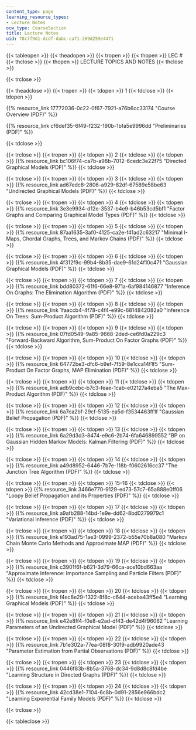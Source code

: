 ```yaml
---
content_type: page
learning_resource_types:
- Lecture Notes
ocw_type: CourseSection
title: Lecture Notes
uid: 78c7f9d1-dcdf-dabc-ca71-269d259e4471
---
```


{{< tableopen >}}
{{< theadopen >}}
{{< tropen >}}
{{< thopen >}}
LEC #
{{< thclose >}}
{{< thopen >}}
LECTURE TOPICS AND NOTES
{{< thclose >}}

{{< trclose >}}

{{< theadclose >}}
{{< tropen >}}
{{< tdopen >}}
1
{{< tdclose >}}
{{< tdopen >}}


{{% resource_link 17772036-0c22-0f67-7921-a76b6cc33174 "Course Overview (PDF)" %}}

{{% resource_link cf6def35-6f49-f232-190b-1bfa5e9996dd "Preliminaries (PDF)" %}}


{{< tdclose >}}

{{< trclose >}}
{{< tropen >}}
{{< tdopen >}}
2
{{< tdclose >}}
{{< tdopen >}}
{{% resource_link bc106f74-ca7b-a98b-7012-6cedc3e22f75 "Directed Graphical Models (PDF)" %}}
{{< tdclose >}}

{{< trclose >}}
{{< tropen >}}
{{< tdopen >}}
3
{{< tdclose >}}
{{< tdopen >}}
{{% resource_link ad67edc8-2806-a929-82df-67589e58be63 "Undirected Graphical Models (PDF)" %}}
{{< tdclose >}}

{{< trclose >}}
{{< tropen >}}
{{< tdopen >}}
4
{{< tdclose >}}
{{< tdopen >}}
{{% resource_link 3e3e9934-d12e-3537-b4e9-b46b53cd5bf1 "Factor Graphs and Comparing Graphical Model Types (PDF)" %}}
{{< tdclose >}}

{{< trclose >}}
{{< tropen >}}
{{< tdopen >}}
5
{{< tdclose >}}
{{< tdopen >}}
{{% resource_link 87aa1635-3af0-4125-ca2e-f41ad2c63217 "Minimal I-Maps, Chordal Graphs, Trees, and Markov Chains (PDF)" %}}
{{< tdclose >}}

{{< trclose >}}
{{< tropen >}}
{{< tdopen >}}
6
{{< tdclose >}}
{{< tdopen >}}
{{% resource_link 4f312f9c-99b4-8b35-dae9-61d24f10c471 "Gaussian Graphical Models (PDF)" %}}
{{< tdclose >}}

{{< trclose >}}
{{< tropen >}}
{{< tdopen >}}
7
{{< tdclose >}}
{{< tdopen >}}
{{% resource_link bdd80372-61f6-66e8-971a-6af984146877 "Inference On Graphs: The Elimination Algorithm (PDF)" %}}
{{< tdclose >}}

{{< trclose >}}
{{< tropen >}}
{{< tdopen >}}
8
{{< tdclose >}}
{{< tdopen >}}
{{% resource_link 1faaccb4-4f78-c4f4-e99c-6814842082a0 "Inference On Trees: Sum-Product Algorithm (PDF)" %}}
{{< tdclose >}}

{{< trclose >}}
{{< tropen >}}
{{< tdopen >}}
9
{{< tdclose >}}
{{< tdopen >}}
{{% resource_link 07fd0549-9a85-9668-2ded-ce6fd0a229c3 "Forward-Backward Algorithm, Sum-Product On Factor Graphs (PDF)" %}}
{{< tdclose >}}

{{< trclose >}}
{{< tropen >}}
{{< tdopen >}}
10
{{< tdclose >}}
{{< tdopen >}}
{{% resource_link 64772be3-dfc6-b9ef-7f59-8e1cca14f1f5 "Sum-Product On Factor Graphs, MAP Elimination (PDF)" %}}
{{< tdclose >}}

{{< trclose >}}
{{< tropen >}}
{{< tdopen >}}
11
{{< tdclose >}}
{{< tdopen >}}
{{% resource_link adb9cebc-b7c3-feae-1cab-e02127a4eba5 "The Max-Product Algorithm (PDF)" %}}
{{< tdclose >}}

{{< trclose >}}
{{< tropen >}}
{{< tdopen >}}
12
{{< tdclose >}}
{{< tdopen >}}
{{% resource_link 6a7ca2bf-29cf-5135-ea5d-f3534463ff1f "Gaussian Belief Propagation (PDF)" %}}
{{< tdclose >}}

{{< trclose >}}
{{< tropen >}}
{{< tdopen >}}
13
{{< tdclose >}}
{{< tdopen >}}
{{% resource_link 6a29d3d3-8474-e9c6-2b74-6fa646899552 "BP on Gaussian Hidden Markov Models: Kalman Filtering (PDF)" %}}
{{< tdclose >}}

{{< trclose >}}
{{< tropen >}}
{{< tdopen >}}
14
{{< tdclose >}}
{{< tdopen >}}
{{% resource_link a49d8952-6446-7b7e-118b-f0602616cc37 "The Junction Tree Algorithm (PDF)" %}}
{{< tdclose >}}

{{< trclose >}}
{{< tropen >}}
{{< tdopen >}}
15–16
{{< tdclose >}}
{{< tdopen >}}
{{% resource_link 3466e770-9129-ed73-57c7-65a888e0ff06 "Loopy Belief Propagation and its Properties (PDF)" %}}
{{< tdclose >}}

{{< trclose >}}
{{< tropen >}}
{{< tdopen >}}
17
{{< tdclose >}}
{{< tdopen >}}
{{% resource_link a9afb288-14bd-1e9e-dd62-8bd0279979c1 "Variational Inference (PDF)" %}}
{{< tdclose >}}

{{< trclose >}}
{{< tropen >}}
{{< tdopen >}}
18
{{< tdclose >}}
{{< tdopen >}}
{{% resource_link e193ad75-1ae3-0999-2372-b55e70b8a080 "Markov Chain Monte Carlo Methods and Approximate MAP (PDF)" %}}
{{< tdclose >}}

{{< trclose >}}
{{< tropen >}}
{{< tdopen >}}
19
{{< tdclose >}}
{{< tdopen >}}
{{% resource_link c3901f6f-b621-3d79-66ca-ace10bd663aa "Approximate Inference: Importance Sampling and Particle Filters (PDF)" %}}
{{< tdclose >}}

{{< trclose >}}
{{< tropen >}}
{{< tdopen >}}
20
{{< tdclose >}}
{{< tdopen >}}
{{% resource_link f4ec8e29-1322-8f8c-c644-aceba43ff5e4 "Learning Graphical Models (PDF)" %}}
{{< tdclose >}}

{{< trclose >}}
{{< tropen >}}
{{< tdopen >}}
21
{{< tdclose >}}
{{< tdopen >}}
{{% resource_link e42e8ff4-f0e8-e2ad-df43-de42d4f96062 "Learning Parameters of an Undirected Graphical Model (PDF)" %}}
{{< tdclose >}}

{{< trclose >}}
{{< tropen >}}
{{< tdopen >}}
22
{{< tdclose >}}
{{< tdopen >}}
{{% resource_link 7b1e302a-77ea-08f8-30f9-adb9920ade43 "Parameter Estimation from Partial Observations (PDF)" %}}
{{< tdclose >}}

{{< trclose >}}
{{< tropen >}}
{{< tdopen >}}
23
{{< tdclose >}}
{{< tdopen >}}
{{% resource_link 0446f83b-8b5a-3768-dc34-9d8d8c8fd4be "Learning Structure in Directed Graphs (PDF)" %}}
{{< tdclose >}}

{{< trclose >}}
{{< tropen >}}
{{< tdopen >}}
24
{{< tdclose >}}
{{< tdopen >}}
{{% resource_link 42cd38e1-7104-6c8b-0d91-2856e966bdc2 "Learning Exponential Family Models (PDF)" %}}
{{< tdclose >}}

{{< trclose >}}

{{< tableclose >}}